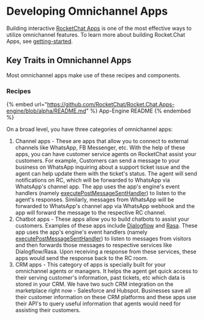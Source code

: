 # Developing Omnichannel Apps

Building interactive [RocketChat Apps](https://developer.rocket.chat/apps-engine/rocket.chat-apps-and-apps-engine) is one of the most effective ways to utilize omnichannel features. To learn more about building Rocket.Chat Apps, see [getting-started](../../apps-engine/getting-started/ "mention").

## Key Traits in Omnichannel Apps

Most omnichannel apps make use of these recipes and components.

### Recipes

{% embed url="https://github.com/RocketChat/Rocket.Chat.Apps-engine/blob/alpha/README.md" %}
App-Engine README
{% endembed %}

On a broad level, you have three categories of omnichannel apps:

1. Channel apps - These are apps that allow you to connect to external channels like WhatsApp, FB Messenger, etc. With the help of these apps, you can have customer service agents on RocketChat assist your customers. For example, Customers can send a message to your business on WhatsApp inquiring about a support ticket issue and the agent can help update them with the ticket's status. The agent will send notifications on RC, which will be forwarded to WhatsApp via WhatsApp's channel app. The app uses the app's engine's event handlers (namely [executePostMessageSentHandler](https://rocketchat.github.io/Rocket.Chat.Apps-engine/interfaces/messages\_ipostmessagesent.ipostmessagesent.html)) to listen to the agent's responses. Similarly, messages from WhatsApp will be forwarded to WhatsApp's channel app via WhatsApp webhook and the app will forward the message to the respective RC channel.
2. Chatbot apps - These apps allow you to build chatbots to assist your customers. Examples of these apps include [Dialogflow](https://github.com/RocketChat/Apps.Dialogflow) and [Rasa](https://github.com/RocketChat/Apps.Rasa). These app uses the app's engine's event handlers (namely [executePostMessageSentHandler](https://rocketchat.github.io/Rocket.Chat.Apps-engine/interfaces/messages\_ipostmessagesent.ipostmessagesent.html)) to listen to messages from visitors and then forwards those messages to respective services like Dialogflow/Rasa. Upon receiving a response from these services, these apps would send the response back to the RC room.
3. CRM apps - This category of apps is specially built for your omnichannel agents or managers. It helps the agent get quick access to their serving customer's information, past tickets, etc which data is stored in your CRM. We have two such CRM integration on the marketplace right now - Salesforce and Hubspot. Businesses save all their customer information on these CRM platforms and these apps use their API's to query useful information that agents would need for assisting their customers.
